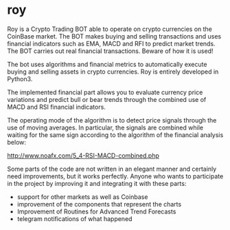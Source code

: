 # roy
Roy is a Crypto Trading BOT able to operate on crypto currencies on the CoinBase market. The BOT makes buying and selling transactions and uses financial indicators such as EMA, MACD and RFI to predict market trends.
The BOT carries out real financial transactions. Beware of how it is used!

The bot uses algorithms and financial metrics to automatically execute buying and selling assets in crypto currencies. Roy is entirely developed in Python3.

The implemented financial part allows you to evaluate currency price variations and predict bull or bear trends through the combined use of MACD and RSI financial indicators.

The operating mode of the algorithm is to detect price signals through the use of moving averages. In particular, the signals are combined while waiting for the same sign according to the algorithm of the financial analysis below:

http://www.noafx.com/5_4-RSI-MACD-combined.php

Some parts of the code are not written in an elegant manner and certainly need improvements, but it works perfectly. Anyone who wants to participate in the project by improving it and integrating it with these parts:

- support for other markets as well as Coinbase
- improvement of the components that represent the charts
- Improvement of Routines for Advanced Trend Forecasts
- telegram notifications of what happened
